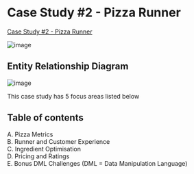 # Case Study #2 - Pizza Runner
[Case Study #2 - Pizza Runner](https://8weeksqlchallenge.com/case-study-2/)

![image](https://github.com/user-attachments/assets/445ea183-9a61-473d-995e-299878f3e1d8=500x520)


## Entity Relationship Diagram
![image](https://github.com/user-attachments/assets/0f2e58ad-7bfb-4d29-b1db-ec978f8a49c1)

This case study has 5 focus areas listed below

## Table of contents
A. Pizza Metrics  
B. Runner and Customer Experience  
C. Ingredient Optimisation  
D. Pricing and Ratings  
E. Bonus DML Challenges (DML = Data Manipulation Language)  

